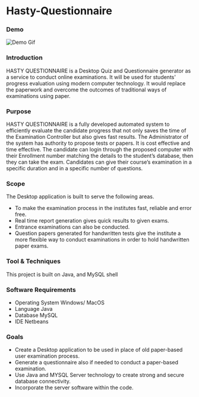 # Hasty-Questionnaire
### Demo
![Demo Gif](demo.gif)
### Introduction
HASTY QUESTIONNAIRE is a Desktop Quiz and Questionnaire generator as a service to conduct online examinations. It will be used for students' progress evaluation using modern computer technology. It would replace the paperwork and overcome the outcomes of traditional ways of examinations using paper.
### Purpose
HASTY QUESTIONNAIRE is a fully developed automated system to efficiently evaluate the candidate progress that not only saves the time of the Examination Controller but also gives fast results. 
The Administrator of the system has authority to propose tests or papers. It is cost effective and time effective. The candidate can login through the proposed computer with their Enrollment number matching the details to the student’s database, then they can take the exam. 
Candidates can give their course’s examination in a specific duration and in a specific number of questions.
### Scope
The Desktop application is built to serve the following areas.
- To make the examination process in the institutes fast, reliable and error free.
- Real time report generation gives quick results to given exams. 
-	Entrance examinations can also be conducted.
- Question papers generated for handwritten tests give the institute a more flexible way to conduct examinations in order to hold handwritten paper exams.

### Tool & Techniques
This project is built on Java, and MySQL shell
### Software Requirements
- Operating System	Windows/ MacOS
- Language	Java
- Database	MySQL
- IDE	Netbeans
### Goals
- Create a Desktop application to be used in place of old paper-based user examination process.
- Generate a questionnaire also if needed to conduct a paper-based examination.
- Use Java and MYSQL Server technology to create strong and secure database connectivity.
- Incorporate the server software within the code.


